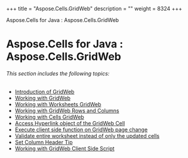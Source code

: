 +++
title = "Aspose.Cells.GridWeb" 
description = "" 
weight = 8324 
+++

Aspose.Cells for Java : Aspose.Cells.GridWeb  

# Aspose.Cells for Java : Aspose.Cells.GridWeb


###### This section includes the following topics:  

*   [Introduction of GridWeb](https://docs2.aspose.com/cells/java/developerguide/asposecellsgridweb/introduction+of+gridweb)
*   [Working with GridWeb](https://docs2.aspose.com/cells/java/developerguide/asposecellsgridweb/working+with+gridweb)
*   [Working with Worksheets GridWeb](https://docs2.aspose.com/cells/java/developerguide/asposecellsgridweb/working+with+worksheets+gridweb)
*   [Working with GridWeb Rows and Columns](https://docs2.aspose.com/cells/java/developerguide/asposecellsgridweb/workingwithgridwebrowsandcolumns/)
*   [Working with Cells GridWeb](https://docs2.aspose.com/cells/java/developerguide/asposecellsgridweb/working+with+cells+gridweb)
*   [Access Hyperlink object of the GridWeb Cell](https://docs2.aspose.com/cells/java/developerguide/asposecellsgridweb/access+hyperlink+object+of+the+gridweb+cell)
*   [Execute client side function on GridWeb page change](https://docs2.aspose.com/cells/java/developerguide/asposecellsgridweb/execute+client+side+function+on+gridweb+page+change)
*   [Validate entire worksheet instead of only the updated cells](https://docs2.aspose.com/cells/java/developerguide/asposecellsgridweb/validate+entire+worksheet+instead+of+only+the+updated+cells)
*   [Set Column Header Tip](https://docs2.aspose.com/cells/java/developerguide/asposecellsgridweb/set+column+header+tip)
*   [Working with GridWeb Client Side Script](https://docs2.aspose.com/cells/java/developerguide/asposecellsgridweb/workingwithgridwebclientsidescript/)


